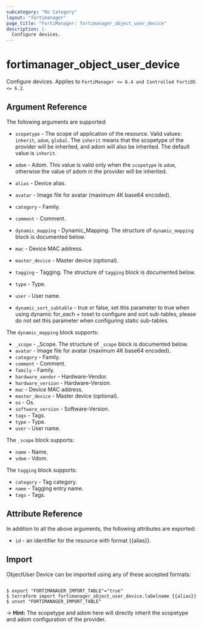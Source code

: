 ```yaml
---
subcategory: "No Category"
layout: "fortimanager"
page_title: "FortiManager: fortimanager_object_user_device"
description: |-
  Configure devices.
---
```


# fortimanager_object_user_device
Configure devices. Applies to `FortiManager <= 6.4 and Controlled FortiOS <= 6.2`.

## Argument Reference


The following arguments are supported:

* `scopetype` - The scope of application of the resource. Valid values: `inherit`, `adom`, `global`. The `inherit` means that the scopetype of the provider will be inherited, and adom will also be inherited. The default value is `inherit`.
* `adom` - Adom. This value is valid only when the `scopetype` is `adom`, otherwise the value of adom in the provider will be inherited.

* `alias` - Device alias.
* `avatar` - Image file for avatar (maximum 4K base64 encoded).
* `category` - Family.
* `comment` - Comment.
* `dynamic_mapping` - Dynamic_Mapping. The structure of `dynamic_mapping` block is documented below.
* `mac` - Device MAC address.
* `master_device` - Master device (optional).
* `tagging` - Tagging. The structure of `tagging` block is documented below.
* `type` - Type.
* `user` - User name.
* `dynamic_sort_subtable` - true or false, set this parameter to true when using dynamic for_each + toset to configure and sort sub-tables, please do not set this parameter when configuring static sub-tables.

The `dynamic_mapping` block supports:

* `_scope` - _Scope. The structure of `_scope` block is documented below.
* `avatar` - Image file for avatar (maximum 4K base64 encoded).
* `category` - Family.
* `comment` - Comment.
* `family` - Family.
* `hardware_vendor` - Hardware-Vendor.
* `hardware_version` - Hardware-Version.
* `mac` - Device MAC address.
* `master_device` - Master device (optional).
* `os` - Os.
* `software_version` - Software-Version.
* `tags` - Tags.
* `type` - Type.
* `user` - User name.

The `_scope` block supports:

* `name` - Name.
* `vdom` - Vdom.

The `tagging` block supports:

* `category` - Tag category.
* `name` - Tagging entry name.
* `tags` - Tags.


## Attribute Reference

In addition to all the above arguments, the following attributes are exported:
* `id` - an identifier for the resource with format {{alias}}.

## Import

ObjectUser Device can be imported using any of these accepted formats:
```

$ export "FORTIMANAGER_IMPORT_TABLE"="true"
$ terraform import fortimanager_object_user_device.labelname {{alias}}
$ unset "FORTIMANAGER_IMPORT_TABLE"
```
-> **Hint:** The scopetype and adom here will directly inherit the scopetype and adom configuration of the provider.
